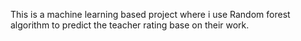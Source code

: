 This is  a machine learning based project where i use Random forest algorithm to predict the teacher rating base on their work.
